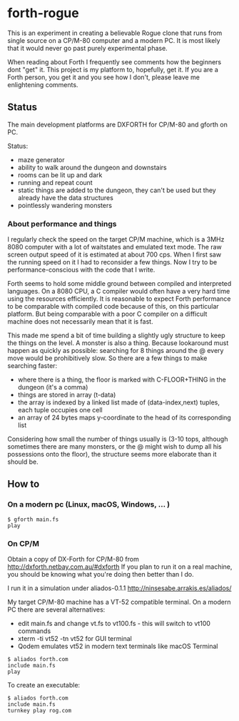 # forth-rogue
This is an experiment in creating a believable Rogue clone that runs from single source on a CP/M-80 computer 
and a modern PC. It is most likely that it would never go past purely experimental phase. 

When reading about Forth I frequently see comments how the beginners dont "get" it. This project is my platform
to, hopefully, get it. If you are a Forth person, you get it and you see how I don't, please leave me enlightening comments.

## Status
The main development platforms are DXFORTH for CP/M-80 and gforth on PC.

Status:
 * maze generator
 * ability to walk around the dungeon and downstairs
 * rooms can be lit up and dark
 * running and repeat count
 * static things are added to the dungeon, they can't be used but they already have the data structures
 * pointlessly wandering monsters

### About performance and things
I regularly check the speed on the target CP/M machine, which is a 3MHz 8080 computer with a lot of waitstates
and emulated text mode. The raw screen output speed of it is estimated at about 700 cps. When I first saw
the running speed on it I had to reconsider a few things. Now I try to be performance-conscious with the code
that I write. 

  Forth seems to hold some middle ground between compiled and interpreted languages. On a 8080 CPU, a C compiler
  would often have a very hard time using the resources efficiently. It is reasonable to expect Forth performance
  to be comparable with compiled code because of this, on this particular platform. But being comparable with
  a poor C compiler on a difficult machine does not necessarily mean that it is fast.

This made me spend a bit of time building a slightly ugly structure to keep the things on the level. A monster
is also a thing. Because lookaround must happen as quickly as possible: searching for 8 things around the @
every move would be prohibitively slow. So there are a few things to make searching faster:
 * where there is a thing, the floor is marked with C-FLOOR+THING in the dungeon (it's a comma)
 * things are stored in array (t-data)
 * the array is indexed by a linked list made of (data-index,next) tuples, each tuple occupies one cell
 * an array of 24 bytes maps y-coordinate to the head of its corresponding list
 
Considering how small the number of things usually is (3-10 tops, although sometimes there are many monsters, or the @ might wish to dump all his possessions onto the floor), the structure seems more elaborate than it should be. 

## How to
### On a modern pc (Linux, macOS, Windows, ... )
```
$ gforth main.fs
play
```

### On CP/M
Obtain a copy of DX-Forth for CP/M-80 from http://dxforth.netbay.com.au/#dxforth
If you plan to run it on a real machine, you should be knowing what you're
doing then better than I do. 

I run it in a simulation under aliados-0.1.1 http://ninsesabe.arrakis.es/aliados/

My target CP/M-80 machine has a VT-52 compatible terminal. On a modern
PC there are several alternatives:
 * edit main.fs and change vt.fs to vt100.fs - this will switch to vt100 commands
 * xterm -ti vt52 -tn vt52 for GUI terminal
 * Qodem emulates vt52 in modern text terminals like macOS Terminal

```
$ aliados forth.com
include main.fs
play
```

To create an executable:
```
$ aliados forth.com
include main.fs
turnkey play rog.com
```


